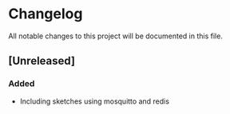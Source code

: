 # Changelog

All notable changes to this project will be documented in this file.

## [Unreleased]

### Added

- Including sketches using mosquitto and redis
